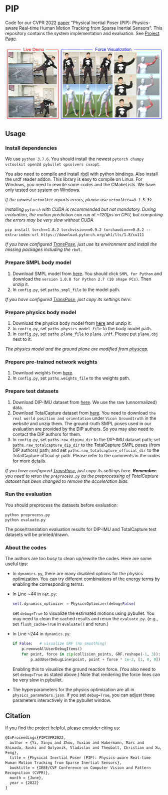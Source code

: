 # PIP

Code for our CVPR 2022 [paper](https://arxiv.org/abs/2203.08528) "Physical Inertial Poser (PIP): Physics-aware Real-time Human Motion Tracking from Sparse Inertial Sensors". This repository contains the system implementation and evaluation.  See [Project Page](https://xinyu-yi.github.io/PIP/).

![1](data/figures/1.jpg)

## Usage

### Install dependencies

We use `python 3.7.6`. You should install the newest `pytorch chumpy vctoolkit open3d pybullet qpsolvers cvxopt`.

You also need to compile and install [rbdl](https://github.com/rbdl/rbdl) with python bindings. Also install the urdf reader addon. This library is easy to compile on Linux. For Windows, you need to rewrite some codes and the CMakeLists. We have only tested our system on Windows.

*If the newest `vctoolkit` reports errors, please use `vctoolkit==0.1.5.39`.*

*Installing `pytorch` with CUDA is recommended but not mandatory. During evaluation, the motion prediction can run at ~120fps on CPU, but computing the errors may be very slow without CUDA.*

```
pip install torch==1.8.2 torchvision==0.9.2 torchaudio===0.8.2 --extra-index-url https://download.pytorch.org/whl/lts/1.8/cu111
```

*If you have configured [TransPose](https://github.com/Xinyu-Yi/TransPose/), just use its environment and install the missing packages including the `rbdl`.*

### Prepare SMPL body model

1. Download SMPL model from [here](https://smpl.is.tue.mpg.de/). You should click `SMPL for Python` and download the `version 1.0.0 for Python 2.7 (10 shape PCs)`. Then unzip it.
2. In `config.py`, set `paths.smpl_file` to the model path.

*If you have configured [TransPose](https://github.com/Xinyu-Yi/TransPose/), just copy its settings here.*

### Prepare physics body model

1. Download the physics body model from [here](https://xinyu-yi.github.io/PIP/files/urdfmodels.zip) and unzip it.
2. In `config.py`, set `paths.physics_model_file` to the body model path.
3. In `config.py`, set `paths.plane_file`  to `plane.urdf`. Please put `plane.obj` next to it.

*The physics model and the ground plane are modified from [physcap](https://github.com/soshishimada/PhysCap_demo_release).*

### Prepare pre-trained network weights

1. Download weights from [here](https://xinyu-yi.github.io/PIP/files/weights.pt).
2. In `config.py`, set `paths.weights_file` to the weights path.

### Prepare test datasets

1. Download DIP-IMU dataset from [here](https://dip.is.tue.mpg.de/). We use the raw (unnormalized) data.
2. Download TotalCapture dataset from [here](https://cvssp.org/data/totalcapture/). You need to download `the real world position and orientation` under `Vicon Groundtruth` in the website and unzip them. The ground-truth SMPL poses used in our evaluation are provided by the DIP authors. So you may also need to contact the DIP authors for them.
3. In `config.py`, set `paths.raw_dipimu_dir` to the DIP-IMU dataset path; set `paths.raw_totalcapture_dip_dir` to the TotalCapture SMPL poses (from DIP authors) path; and set `paths.raw_totalcapture_official_dir` to the TotalCapture official `gt` path. Please refer to the comments in the codes for more details.

*If you have configured [TransPose](https://github.com/Xinyu-Yi/TransPose/), just copy its settings here. **Remember**: you need to rerun the `preprocess.py` as the preprocessing of TotalCapture dataset has been changed to remove the acceleration bias.*

### Run the evaluation

You should preprocess the datasets before evaluation:

```
python preprocess.py
python evaluate.py
```

The pose/translation evaluation results for DIP-IMU and TotalCapture test datasets will be printed/drawn.

### About the codes

The authors are too busy to clean up/rewrite the codes. Here are some useful tips:

- In `dynamics.py`, there are many disabled options for the physics optimization. You can try different combinations of the energy terms by enabling the corresponding terms. 

- In Line ~44 in `net.py`:

  ```python
  self.dynamics_optimizer = PhysicsOptimizer(debug=False)
  ```

  set `debug=True` to visualize the estimated motions using pybullet. You may need to clean the cached results and rerun the `evaluate.py`. (e.g., set `flush_cache=True` in `evaluate()` and rerun.)

- In Line ~244 in `dynamics.py`:

  ```python
  if False:   # visualize GRF (no smoothing)
      p.removeAllUserDebugItems()
      for point, force in zip(collision_points, GRF.reshape(-1, 3)):
          p.addUserDebugLine(point, point + force * 1e-2, [1, 0, 0])
  ```

  Enabling this to visualize the ground reaction force. (You also need to set `debug=True` as stated above.) Note that rendering the force lines can be very slow in pybullet. 

- The hyperparameters for the physics optimization are all in `physics_parameters.json`.  If you set `debug=True`, you can adjust these parameters interactively in the pybullet window.

## Citation

If you find the project helpful, please consider citing us:

```
@InProceedings{PIPCVPR2022,
  author = {Yi, Xinyu and Zhou, Yuxiao and Habermann, Marc and Shimada, Soshi and Golyanik, Vladislav and Theobalt, Christian and Xu, Feng},
  title = {Physical Inertial Poser (PIP): Physics-aware Real-time Human Motion Tracking from Sparse Inertial Sensors},
  booktitle = {IEEE/CVF Conference on Computer Vision and Pattern Recognition (CVPR)},
  month = {June},
  year = {2022}
}
```

